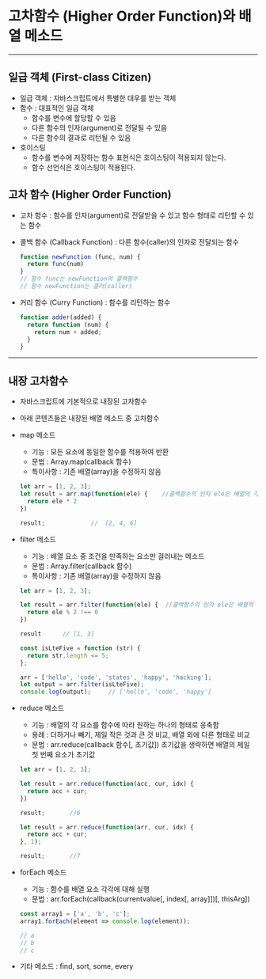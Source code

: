 # 고차함수 (Higher Order Function)와 배열 메소드

***

## 일급 객체 (First-class Citizen)
- 일급 객체 : 자바스크립트에서 특별한 대우를 받는 객체
- 함수 : 대표적인 일급 객체
  - 함수를 변수에 할당할 수 있음
  - 다른 함수의 인자(argument)로 전달될 수 있음
  - 다른 함수의 결과로 리턴될 수 있음
- 호이스팅
  - 함수를 변수에 저장하는 함수 표현식은 호이스팅이 적용되지 않는다.
  - 함수 선언식은 호이스팅이 적용된다.

## 고차 함수 (Higher Order Function)
- 고차 함수 : 함수를 인자(argument)로 전달받을 수 있고 함수 형태로 리턴할 수 있는 함수

- 콜백 함수 (Callback Function) : 다른 함수(caller)의 인자로 전달되는 함수
  ```js
  function newFunction (func, num) {
    return func(num)
  }
  // 함수 func는 newFunction의 콜백함수
  // 함수 newFunction는 콜러(caller)
  ```

- 커리 함수 (Curry Function) : 함수를 리턴하는 함수
  ```js
  function adder(added) {
    return function (num) {
      return num + added;
    }
  }
  ```

***

## 내장 고차함수
  - 자바스크립트에 기본적으로 내장된 고차함수
  - 아래 콘텐츠들은 내장된 배열 메소드 중 고차함수

- map 메소드
  - 기능 : 모든 요소에 동일한 함수를 적용하여 반환
  - 문법 : Array.map(callback 함수)
  - 특이사항 : 기존 배열(array)을 수정하지 않음
  ```js
  let arr = [1, 2, 3];
  let result = arr.map(function(ele) {    //콜백함수의 인자 ele은 배열의 각 요소
    return ele * 2
  })

  result;             //  [2, 4, 6]
  ```


- filter 메소드
  - 기능 : 배열 요소 중 조건을 만족하는 요소만 걸러내는 메소드
  - 문법 : Array.filter(callback 함수)
  - 특이사항 : 기존 배열(array)을 수정하지 않음
  ```js
  let arr = [1, 2, 3];

  let result = arr.filter(function(ele) {  //콜백함수의 인자 ele은 배열의 각 요소
    return ele % 2 !== 0  
  })

  result      // [1, 3]
  ```

  ```js
  const isLteFive = function (str) {
    return str.length <= 5;
  };

  arr = ['hello', 'code', 'states', 'happy', 'hacking'];
  let output = arr.filter(isLteFive);
  console.log(output);     // ['hello', 'code', 'happy']
  ```

- reduce 메소드
  - 기능 : 배열의 각 요소를 함수에 따라 원하는 하나의 형태로 응축함
  - 용례 : 더하거나 빼기, 제일 작은 것과 큰 것 비교, 배열 외에 다른 형태로 비교
  - 문법 : arr.reduce(callback 함수[, 초기값])  초기값을 생략하면 배열의 제일 첫 번째 요소가 초기값
  ```js
  let arr = [1, 2, 3];

  let result = arr.reduce(function(acc, cur, idx) {
    return acc + cur;
  })

  result;       //6
  ```

  ```js
  let result = arr.reduce(function(arr, cur, idx) {
    return acc + cur;
  }, 1);

  result;       //7
  ```
  
- forEach 메소드
  - 기능 : 함수를 배열 요소 각각에 대해 실행
  - 문법 : arr.forEach(callback(currentvalue[, index[, array]])[, thisArg])
  ```js
  const array1 = ['a', 'b', 'c'];
  array1.forEach(element => console.log(element));

  // a
  // b
  // c
  ```

- 기타 메소드 : find, sort, some, every
